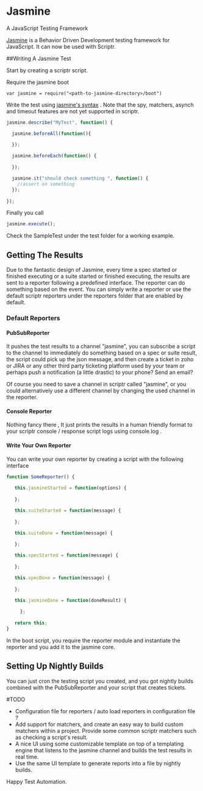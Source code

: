 # Jasmine


A JavaScript Testing Framework

[Jasmine](https://github.com/jasmine/jasmine) is a Behavior Driven Development testing framework for JavaScript. It can now be used with Scriptr.


##Writing A Jasmine Test

Start by creating a scriptr script.

Require the jasmine boot 

`var jasmine = require("<path-to-jasmine-directory>/boot")`

Write the test using [jasmine's syntax](https://jasmine.github.io/2.5/introduction) . Note that the spy, matchers, asynch and timeout features are not yet supported in scriptr. 
```javascript
jasmine.describe("MyTest", function() {

  jasmine.beforeAll(function(){

  }); 
  
  jasmine.beforeEach(function() {
   
  });

  jasmine.it("should check something ", function() {
    //assert on something
  });
 
});
```
Finally you call 
 ```javascript
jasmine.execute();
```

Check the SampleTest under the test folder for a working example.

## Getting The Results

Due to the fantastic design of Jasmine, every time a spec started or finished executing or a suite started or finished executing, the results are sent to a reporter  following a predefined interface. The reporter can do something based on the event. You can simply write a reporter or use the default scriptr reporters under the reporters folder that are enabled by default. 

### Default Reporters

#### PubSubReporter 

It pushes the test results to a channel "jasmine", you can subscribe a script to the channel to immediately do something based  on a spec or suite result, the script could pick up the json message, and then create a ticket in zoho or JIRA or any other third party ticketing platform used by your team or perhaps push a notification (a little drastic) to your phone? Send an email? 

Of course you need to save a channel in scriptr called "jasmine", or you could alternatively use a different channel by changing the used channel in the reporter.

#### Console Reporter 

Nothing fancy there , It just prints the results in a human friendly format to your scriptr console / response script logs using console.log .


#### Write Your Own Reporter

 You can write your own reporter by creating a script with the following interface 
```javascript
function SomeReporter() {
    
   this.jasmineStarted = function(options) {
   
   };

   this.suiteStarted = function(message) {
   
   };

   this.suiteDone = function(message) {
   
   };

   this.specStarted = function(message) {
   
   }; 

   this.specDone = function(message) {
   
   };

   this.jasmineDone = function(doneResult) { 
   
	 };
   
   return this;
}
```

In the boot script, you require the reporter module and instantiate the reporter and you add it to the jasmine core.


## Setting Up Nightly Builds 

 You can just cron the testing script you created, and you got nightly builds combined with the PubSubReporter and your script that creates tickets.


#TODO 
* Configuration file for reporters / auto load reporters in configuration file ? 
* Add support for matchers, and create an easy way to build custom matchers within a project. Provide some common scriptr matchers such as checking a script's result.
* A nice UI using some customizable template on top of a templating engine that listens to the jasmine channel and builds the test results in real time. 
* Use the same UI template to generate reports into a file by nightly builds. 


Happy Test Automation.
